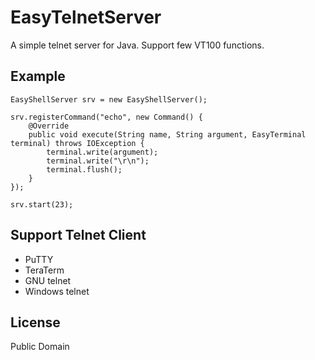 # EasyTelnetServer

A simple telnet server for Java.
Support few VT100 functions.

## Example

	EasyShellServer srv = new EasyShellServer();
	
	srv.registerCommand("echo", new Command() {
		@Override
		public void execute(String name, String argument, EasyTerminal terminal) throws IOException {
			terminal.write(argument);
			terminal.write("\r\n");
			terminal.flush();
		}
	});
	
	srv.start(23);

## Support Telnet Client

  * PuTTY
  * TeraTerm
  * GNU telnet
  * Windows telnet

## License

Public Domain
